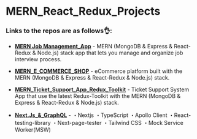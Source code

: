 # MERN_React_Redux_Projects

### Links to the repos are as follows👌:

- [**MERN Job Management_App**](https://github.com/taroserigano/MERN-Job-Management-App) - MERN (MongoDB & Express & React-Redux & Node.js) stack app that lets you manage and organize job interview process.

- [**MERN_E_COMMERCE_SHOP**](https://github.com/taroserigano/MERN-React-Redux-MongoDB-Express_TAROSHOP) - eCommerce platform built with the MERN (MongoDB & Express & React-Redux & Node.js) stack.

- [**MERN_Ticket_Support_App_Redux_Toolkit**](https://github.com/taroserigano/React-Ticket-Service-App-2022) - Ticket Support System App that use the latest Redux-Toolkit with the MERN (MongoDB & Express & React-Redux & Node.js) stack.

- [**Next.Js_&_GraphQL**](https://github.com/taroserigano/nextJS-GraphQL-Hasura) - ・Nextjs
・TypeScript
・Apollo Client
・React-testing-library
・Next-page-tester
・Tailwind CSS
・Mock Service Worker(MSW)
